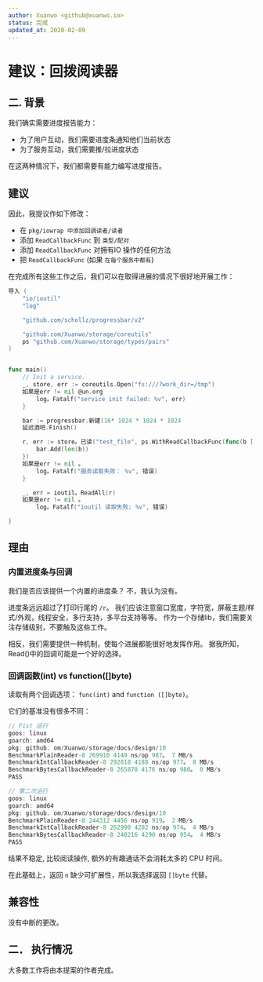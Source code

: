 ```yaml
---
author: Xuanwo <github@xuanwo.io>
status: 完成
updated_at: 2020-02-09
---
```


# 建议：回拨阅读器

## 二. 背景

我们确实需要进度报告能力：

- 为了用户互动，我们需要进度条通知他们当前状态
- 为了服务互动，我们需要推/拉进度状态

在这两种情况下，我们都需要有能力编写进度报告。

## 建议

因此，我提议作如下修改：

- 在 `pkg/iowrap 中添加回调读者/读者`
- 添加 `ReadCallbackFunc` 到 `类型/配对`
- 添加 `ReadCallbackFunc` 对拥有IO 操作的任何方法
- 把 `ReadCallbackFunc` (如果 `在每个服务中都有`)

在完成所有这些工作之后，我们可以在取得进展的情况下很好地开展工作：

```go
导入 (
    "io/ioutil"
    "log"

    "github.com/schollz/progressbar/v2"

    "github.com/Xuanwo/storage/coreutils"
    ps "github.com/Xuanwo/storage/types/pairs"
)


func main()
    // Init a service.
    _, store, err := coreutils.Open("fs:///?work_dir=/tmp")
    如果是err != nil @un.org
        log。Fatalf("service init failed: %v", err)
    }

    bar := progressbar.新建(16* 1024 * 1024 * 1024
    延迟酒吧.Finish()

    r, err := store。已读("test_file", ps.WithReadCallbackFunc(func(b []byte) {
        bar.Add(len(b))
    })
    如果是err != nil 。
        log。Fatalf("服务读取失败： %v", 错误)
    }

    _, err = ioutil。ReadAll(r)
    如果是err != nil 。
        log。Fatalf("ioutil 读取失败: %v", 错误)

}
```

## 理由

### 内置进度条与回调

我们是否应该提供一个内置的进度条？ 不，我认为没有。

进度条远远超过了打印行尾的 `/r`。 我们应该注意窗口宽度，字符宽，屏蔽主题/样式/外观，线程安全，多行支持，多平台支持等等。 作为一个存储lib，我们需要关注存储级别，不要触及这些工作。

相反，我们需要提供一种机制，使每个进展都能很好地发挥作用。 据我所知，Read()中的回调可能是一个好的选择。

### 回调函数(int) vs function([]byte)

读取有两个回调选项： `func(int)` and `function ([]byte)`。

它们的基准没有很多不同：

```go
// Fist 运行
goos: linux
goarch: amd64
pkg: github. om/Xuanwo/storage/docs/design/10
BenchmarkPlainReader-8 269910 4149 ns/op 987。 7 MB/s
BenchmarkIntCallbackReader-8 292818 4188 ns/op 977。 8 MB/s
BenchmarkBytesCallbackReader-8 265878 4176 ns/op 980。 0 MB/s
PASS

// 第二次运行
goos: linux
goarch: amd64
pkg: github. om/Xuanwo/storage/docs/design/10
BenchmarkPlainReader-8 244312 4456 ns/op 919。 2 MB/s
BenchmarkIntCallbackReader-8 262990 4202 ns/op 974。 4 MB/s
BenchmarkBytesCallbackReader-8 240216 4290 ns/op 954。 4 MB/s
PASS
```

结果不稳定, 比较阅读操作, 额外的有趣通话不会消耗太多的 CPU 时间。

在此基础上，返回 `n` 缺少可扩展性，所以我选择返回 `[]byte` 代替。

## 兼容性

没有中断的更改。

## 二． 执行情况

大多数工作将由本提案的作者完成。